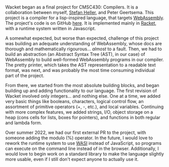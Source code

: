 #

Wacket began as a final project for CMSC430: Compilers. It is a collaboration between myself, [Stefan Heller](https://stheller.com/), and Peter Geertsema.
This project is a compiler for a lisp-inspired language, that targets [WebAssembly](https://webassembly.org/).
The project's code is on GitHub [here](https://github.com/stefanhts/wacket). It is implemented mainly in [Racket](https://racket-lang.org/), with a runtime system written in Javascript.

A somewhat expected, but worse than expected, challenge of this project was building an adequate understanding of WebAssembly, whose docs are thorough and mathematically rigourous... _almost_ to a fault.
Then, we had to build an abstraction (an Abstract Syntax Tree (AST), in our case) of WebAssembly to build well-formed WebAssembly programs in our compiler.
The pretty printer, which takes the AST representation to a readable text format, was next, and was probably the most time consuming individual part of the project.

From there, we started from the most absolute building blocks, and began building up and adding functionality to our language.
The first revision of Wacket involved only integers... and nothing else.
One at a time, we added very basic things like booleans, characters, logical control flow, an assortment of primitive operators (+, -, etc.), and local variables.
Continuing with more complex features, we added strings, I/O, object storage on a heap (cons cells for lists, boxes for pointers), and functions in both regular and lambda form.

Over summer 2022, we had our first external PR to the project, with someone adding the modulo (%) operator.
In the future, I would love to rework the runtime system to use [WASI](https://wasi.dev/) instead of JavaScript, so programs can execute on the command line instead of in the browser. Additionally, I would love to begin work on a standard library to make the language slightly more usable, even if I still don't expect anyone to actually use it.
